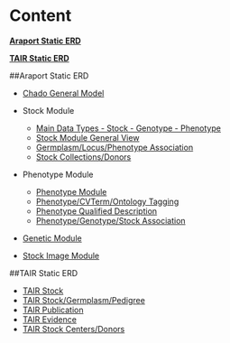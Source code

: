 # Content
 **[Araport Static ERD](#araport-static-erd)**
 
 **[TAIR Static ERD](#tair-static-erd)**

##<a name="araport-static-erd"></a>Araport Static ERD 

* [Chado General Model](datamodel_erd/static/araport/chado_general_model.png)

* Stock Module
	* [Main Data Types - Stock - Genotype - Phenotype](datamodel_erd/static/araport/main_data_types.png)
	* [Stock Module General View](datamodel_erd/static/araport/stock_general_view.png)
	* [Germplasm/Locus/Phenotype Association](datamodel_erd/static/araport/germplasm_locus_phenotype.png)
	* [Stock Collections/Donors](datamodel_erd/static/araport/stock_collections_donors.jpg)
* Phenotype Module
	* [Phenotype Module](datamodel_erd/static/araport/phenotype_datamodel.png)
	* [Phenotype/CVTerm/Ontology Tagging](datamodel_erd/static/araport/phenotype_cvterm_ontology_tagging.jpg)
	* [Phenotype Qualified Description](datamodel_erd/static/araport/phenotype_qualified_description.jpg)
	* [Phenotype/Genotype/Stock Association](datamodel_erd/static/araport/phenotype_genotype_stock_association.jpg)
	
* [Genetic Module](datamodel_erd/static/araport/genetic_module.jpg)

* [Stock Image Module](datamodel_erd/static/araport/stock_image.jpg)

##<a name="tair-static-erd"></a>TAIR Static ERD 

* [TAIR Stock](datamodel_erd/static/tair/tair_stock_general_view.jpg)
* [TAIR Stock/Germplasm/Pedigree](datamodel_erd/static/tair/germlasm_stock_association.jpg)
* [TAIR Publication](datamodel_erd/static/tair/tair_publications.jpg)
* [TAIR Evidence](datamodel_erd/static/tair/tair_evidence.jpg)
* [TAIR Stock Centers/Donors](datamodel_erd/static/tair/stock_centers_donor_association.jpg)

